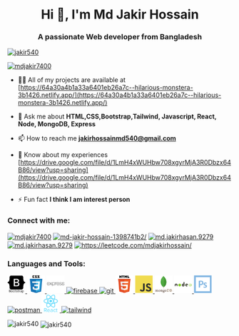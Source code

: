 <h1 align="center">Hi 👋, I'm Md Jakir Hossain</h1>
<h3 align="center">A passionate Web developer from Bangladesh</h3>

<p align="left"> <a href="https://github.com/ryo-ma/github-profile-trophy"><img src="https://github-profile-trophy.vercel.app/?username=jakir540" alt="jakir540" /></a> </p>

<p align="left"> <a href="https://twitter.com/mdjakir7400" target="blank"><img src="https://img.shields.io/twitter/follow/mdjakir7400?logo=twitter&style=for-the-badge" alt="mdjakir7400" /></a> </p>

- 👨‍💻 All of my projects are available at [https://64a30a4b1a33a6401eb26a7c--hilarious-monstera-3b1426.netlify.app/](https://64a30a4b1a33a6401eb26a7c--hilarious-monstera-3b1426.netlify.app/)

- 💬 Ask me about **HTML,CSS,Bootstrap,Tailwind, Javascript, React, Node, MongoDB, Express**

- 📫 How to reach me **jakirhossainmd540@gmail.com**

- 📄 Know about my experiences [https://drive.google.com/file/d/1LmH4xWUHbw708xgyrMjA3R0Dbzx64B86/view?usp=sharing](https://drive.google.com/file/d/1LmH4xWUHbw708xgyrMjA3R0Dbzx64B86/view?usp=sharing)

- ⚡ Fun fact **I think I am interest person**

<h3 align="left">Connect with me:</h3>
<p align="left">
<a href="https://twitter.com/mdjakir7400" target="blank"><img align="center" src="https://raw.githubusercontent.com/rahuldkjain/github-profile-readme-generator/master/src/images/icons/Social/twitter.svg" alt="mdjakir7400" height="30" width="40" /></a>
<a href="https://linkedin.com/in/md-jakir-hossain-1398741b2/" target="blank"><img align="center" src="https://raw.githubusercontent.com/rahuldkjain/github-profile-readme-generator/master/src/images/icons/Social/linked-in-alt.svg" alt="md-jakir-hossain-1398741b2/" height="30" width="40" /></a>
<a href="https://fb.com/md.jakirhasan.9279" target="blank"><img align="center" src="https://raw.githubusercontent.com/rahuldkjain/github-profile-readme-generator/master/src/images/icons/Social/facebook.svg" alt="md.jakirhasan.9279" height="30" width="40" /></a>
<a href="https://instagram.com/md.jakirhasan.9279" target="blank"><img align="center" src="https://raw.githubusercontent.com/rahuldkjain/github-profile-readme-generator/master/src/images/icons/Social/instagram.svg" alt="md.jakirhasan.9279" height="30" width="40" /></a>
<a href="https://www.leetcode.com/https://leetcode.com/mdjakirhossain/" target="blank"><img align="center" src="https://raw.githubusercontent.com/rahuldkjain/github-profile-readme-generator/master/src/images/icons/Social/leet-code.svg" alt="https://leetcode.com/mdjakirhossain/" height="30" width="40" /></a>
</p>

<h3 align="left">Languages and Tools:</h3>
<p align="left"> <a href="https://getbootstrap.com" target="_blank" rel="noreferrer"> <img src="https://raw.githubusercontent.com/devicons/devicon/master/icons/bootstrap/bootstrap-plain-wordmark.svg" alt="bootstrap" width="40" height="40"/> </a> <a href="https://www.w3schools.com/css/" target="_blank" rel="noreferrer"> <img src="https://raw.githubusercontent.com/devicons/devicon/master/icons/css3/css3-original-wordmark.svg" alt="css3" width="40" height="40"/> </a> <a href="https://expressjs.com" target="_blank" rel="noreferrer"> <img src="https://raw.githubusercontent.com/devicons/devicon/master/icons/express/express-original-wordmark.svg" alt="express" width="40" height="40"/> </a> <a href="https://firebase.google.com/" target="_blank" rel="noreferrer"> <img src="https://www.vectorlogo.zone/logos/firebase/firebase-icon.svg" alt="firebase" width="40" height="40"/> </a> <a href="https://git-scm.com/" target="_blank" rel="noreferrer"> <img src="https://www.vectorlogo.zone/logos/git-scm/git-scm-icon.svg" alt="git" width="40" height="40"/> </a> <a href="https://www.w3.org/html/" target="_blank" rel="noreferrer"> <img src="https://raw.githubusercontent.com/devicons/devicon/master/icons/html5/html5-original-wordmark.svg" alt="html5" width="40" height="40"/> </a> <a href="https://developer.mozilla.org/en-US/docs/Web/JavaScript" target="_blank" rel="noreferrer"> <img src="https://raw.githubusercontent.com/devicons/devicon/master/icons/javascript/javascript-original.svg" alt="javascript" width="40" height="40"/> </a> <a href="https://www.mongodb.com/" target="_blank" rel="noreferrer"> <img src="https://raw.githubusercontent.com/devicons/devicon/master/icons/mongodb/mongodb-original-wordmark.svg" alt="mongodb" width="40" height="40"/> </a> <a href="https://nodejs.org" target="_blank" rel="noreferrer"> <img src="https://raw.githubusercontent.com/devicons/devicon/master/icons/nodejs/nodejs-original-wordmark.svg" alt="nodejs" width="40" height="40"/> </a> <a href="https://www.photoshop.com/en" target="_blank" rel="noreferrer"> <img src="https://raw.githubusercontent.com/devicons/devicon/master/icons/photoshop/photoshop-line.svg" alt="photoshop" width="40" height="40"/> </a> <a href="https://postman.com" target="_blank" rel="noreferrer"> <img src="https://www.vectorlogo.zone/logos/getpostman/getpostman-icon.svg" alt="postman" width="40" height="40"/> </a> <a href="https://reactjs.org/" target="_blank" rel="noreferrer"> <img src="https://raw.githubusercontent.com/devicons/devicon/master/icons/react/react-original-wordmark.svg" alt="react" width="40" height="40"/> </a> <a href="https://tailwindcss.com/" target="_blank" rel="noreferrer"> <img src="https://www.vectorlogo.zone/logos/tailwindcss/tailwindcss-icon.svg" alt="tailwind" width="40" height="40"/> </a> </p>

<p><img align="left" src="https://github-readme-stats.vercel.app/api/top-langs?username=jakir540&show_icons=true&locale=en&layout=compact" alt="jakir540" /></p>

<p>&nbsp;<img align="center" src="https://github-readme-stats.vercel.app/api?username=jakir540&show_icons=true&locale=en" alt="jakir540" /></p>
